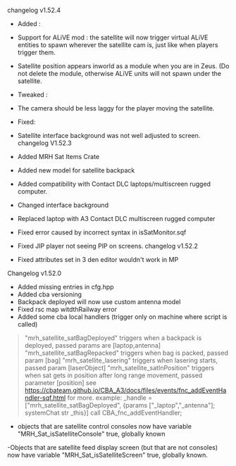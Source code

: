changelog v1.52.4

* Added :
- Support for ALiVE mod : the satellite will now trigger virtual ALiVE entities to spawn wherever the satellite cam is, just like when players trigger them.

- Satellite position appears inworld as a module when you are in Zeus. (Do not delete the module, otherwise ALiVE units will not spawn under the satellite.

* Tweaked :
- The camera should be less laggy for the player moving the satellite.

* Fixed:
- Satellite interface background was not well adjusted to screen.
changelog  V1.52.3

- Added MRH Sat Items Crate
- Added new model for satellite backpack
- Added compatibility with Contact DLC laptops/multiscreen rugged computer.
- Changed interface background
- Replaced laptop with A3 Contact DLC multiscreen rugged computer
-  Fixed error caused by incorrect syntax in isSatMonitor.sqf
- Fixed JIP player not seeing PIP on screens.
changelog v1.52.2
- Fixed attributes set in 3 den editor wouldn't work in MP

Changelog v1.52.0

- Added missing entries in cfg.hpp
- Added cba versioning
- Backpack deployed will now use custom antenna model
- Fixed rsc map witdthRailway error
- Added some cba local handlers (trigger only on machine where script is called)
> "mrh_satellite_satBagDeployed" triggers when a backpack is deployed, passed params are [laptop,antenna]
> "mrh_satellite_satBagRepacked" triggers when bag is packed, passed param [bag]
> "mrh_satellite_lasering" triggers when lasering starts, passed param [laserObject]
> "mrh_satellite_satInPosition" triggers when sat gets in position after long range movement, passed parameter [position]
> see https://cbateam.github.io/CBA_A3/docs/files/events/fnc_addEventHandler-sqf.html for more.
> example: _handle = ["mrh_satellite_satBagDeployed", {params ["_laptop","_antenna"]; systemChat str _this}] call CBA_fnc_addEventHandler;

- objects that are satellite control consoles now have variable "MRH_Sat_isSatelliteConsole" <BOOL> true, globally known

-Objects that are satellite feed display screen (but that are not consoles) now have variable "MRH_Sat_isSatelliteScreen" <BOOL> true, globally known.